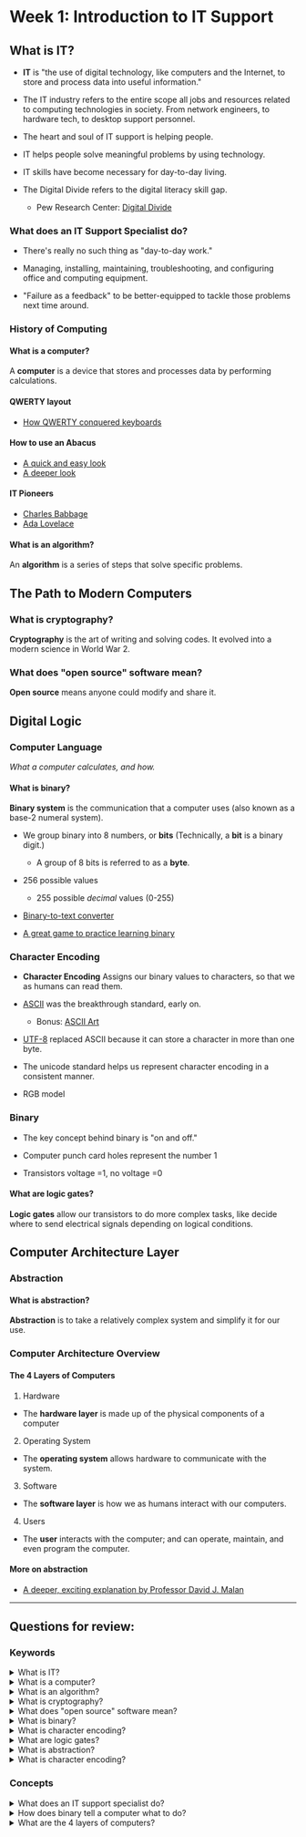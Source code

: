 # Week 1: Introduction to IT Support

## What is IT?
- **IT** is "the use of digital technology, like computers and the Internet, to store and process data into useful information."

- The IT industry refers to the entire scope all jobs and resources related to computing technologies in society. From network engineers, to hardware tech, to desktop support personnel.

- The heart and soul of IT support is helping people.

- IT helps people solve meaningful problems by using technology.

- IT skills have become necessary for day-to-day living.

- The Digital Divide refers to the digital literacy skill gap.
  - Pew Research Center: [Digital Divide](https://www.pewresearch.org/topics/digital-divide/)

### What does an IT Support Specialist do?

- There's really no such thing as "day-to-day work."

- Managing, installing, maintaining, troubleshooting, and configuring office and computing equipment.

- "Failure as a feedback" to be better-equipped to tackle those problems next time around.

### History of Computing

#### What is a computer?
A **computer** is a device that stores and processes data by performing calculations.

#### QWERTY layout
- [How QWERTY conquered keyboards](https://www.youtube.com/watch?v=c8f6us-Sjlo)

#### How to use an Abacus
- [A quick and easy look](https://www.youtube.com/watch?v=PbGft644WUE)
- [A deeper look](https://www.youtube.com/watch?v=SYRyKYmOJwM)

#### IT Pioneers
- [Charles Babbage](https://www.youtube.com/watch?v=NSAXbsbiid0)
- [Ada Lovelace](https://www.youtube.com/watch?v=sB5ieSGGDmk)

#### What is an algorithm?
An **algorithm** is a series of steps that solve specific problems.

## The Path to Modern Computers

### What is cryptography?
**Cryptography** is the art of writing and solving codes. It evolved into a modern science in World War 2.

<!-- - Alan Turing and the Enigma Machine, ENIAC -->

### What does "open source" software mean?
**Open source** means anyone could modify and share it.

## Digital Logic


### Computer Language
*What a computer calculates, and how.*

#### What is binary?
**Binary system** is the communication that a computer uses (also known as a base-2 numeral system).

- We group binary into 8 numbers, or **bits** (Technically, a **bit** is a binary digit.)
  - A group of 8 bits is referred to as a **byte**.

- 256 possible values
  - 255 possible *decimal* values (0-255)

- [Binary-to-text converter](https://www.rapidtables.com/convert/number/binary-to-ascii.html)

- [A great game to practice learning binary](https://games.penjee.com/binary-numbers-game/)

### Character Encoding
- **Character Encoding** Assigns our binary values to characters, so that we as humans can read them.

- [ASCII](https://en.wikipedia.org/wiki/ASCII) was the breakthrough standard, early on.
  - Bonus: [ASCII Art](https://en.wikipedia.org/wiki/ASCII_art)

- [UTF-8](https://en.wikipedia.org/wiki/UTF-8) replaced ASCII because it can store a character in more than one byte.

- The unicode standard helps us represent character encoding in a consistent manner.

- RGB model


### Binary

- The key concept behind binary is "on and off."

- Computer punch card holes represent the number 1

- Transistors voltage =1, no voltage =0

#### What are logic gates?
**Logic gates** allow our transistors to do more complex tasks, like decide where to send electrical signals depending on logical conditions.


## Computer Architecture Layer

### Abstraction

#### What is abstraction?
**Abstraction** is to take a relatively complex system and simplify it for our use.

### Computer Architecture Overview

#### The 4 Layers of Computers
1. Hardware
  - The **hardware layer** is made up of the physical components of a computer
2. Operating System
  - The **operating system** allows hardware to communicate with the system.
3. Software
  - The **software layer** is how we as humans interact with our computers.
4. Users
  - The **user** interacts with the computer; and can operate, maintain, and even program the computer.

#### More on abstraction
 - [A deeper, exciting explanation by Professor David J. Malan](https://www.youtube.com/watch?v=6V1sr0XV_Ng)


---

## Questions for review:

### Keywords

<details>
  <summary>What is IT?</summary>
  <p>The use of digital technology, like computers and the Internet, to store and process data into useful information.</p>
</details>

<details>
  <summary>What is a computer?</summary>
  <p>A device that stores and processes data by performing calculations.</p>
</details>

<details>
  <summary>What is an algorithm?</summary>
  <p>A series of steps that solve specific problems</p>
</details>

<details>
  <summary>What is cryptography?</summary>
  <p>The art of writing and solving codes.</p>
</details>

<details>
  <summary>What does "open source" software mean?</summary>
  <p>Anyone could modify and share it.</p>
</details>

<details>
  <summary>What is binary?</summary>
  <p>The language of zeroes and ones that computers use to communicate.</p>
</details>

<details>
  <summary>What is character encoding?</summary>
  <p>A way of assigning binary values to characters, so that humans can read them</p>
</details>

<details>
  <summary>What are logic gates?</summary>
  <p>A circuit that allow our transistors to do more complex tasks, like decide where to send electrical signals depending on logical conditions.</p>
</details>

<details>
  <summary>What is abstraction?</summary>
  <p>To take relatively complex system and simplify it for our use and understanding.</p>
</details>

<details>
  <summary>What is character encoding?</summary>
  <p>Assigns our binary values to characters, so that we as humans can read them.</p>
</details>

### Concepts

<details>
  <summary>What does an IT support specialist do?</summary>
  <p>Manage, instal, maintain, troubleshoot, and configure office and computing equipment.</p>
</details>

<details>
  <summary>How does binary tell a computer what to do?</summary>
  <p>Binary uses electrical charges that are either ON or OFF, as a code to deliver data, which the computer can then read.</p>
</details>


<details>
  <summary>What are the 4 layers of computers?</summary>
  <p>Hardware; operating system; software; user.</p>
</details>
